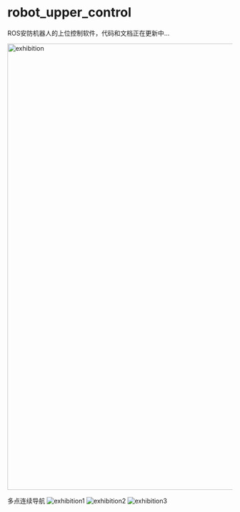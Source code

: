 # robot_upper_control
ROS安防机器人的上位控制软件，代码和文档正在更新中...

<img width="1000" alt="exhibition" src="https://user-images.githubusercontent.com/61311609/189124138-16ce603b-ae28-4799-8cdc-4ec0e0b790bb.png">

多点连续导航
![exhibition1](https://user-images.githubusercontent.com/61311609/189679267-b62572e6-62bb-44e5-8e78-f4b237c7be7e.png)
![exhibition2](https://user-images.githubusercontent.com/61311609/189679282-09769307-693e-4646-af6b-980cfe4c181a.png)
![exhibition3](https://user-images.githubusercontent.com/61311609/189679291-8489f1b3-a7c5-48f8-9aaf-d689e59d2c95.png)
